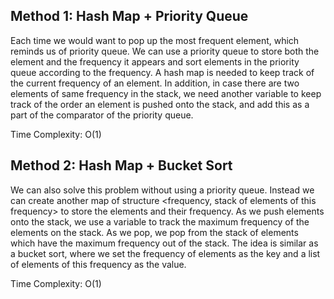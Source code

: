 ## Method 1: Hash Map + Priority Queue

Each time we would want to pop up the most frequent element, which reminds us of priority queue. We can use a priority queue to store both the element and
the frequency it appears and sort elements in the priority queue according to the frequency. A hash map is needed to keep track of the current frequency
of an element. In addition, in case there are two elements of same frequency in the stack, we need another variable to keep track of the order an element
is pushed onto the stack, and add this as a part of the comparator of the priority queue.

Time Complexity: O(1)

## Method 2: Hash Map + Bucket Sort

We can also solve this problem without using a priority queue. Instead we can create another map of structure <frequency, stack of elements of this frequency> 
to store the elements and their frequency. As we push elements onto the stack, we use a variable to track the maximum frequency of the elements on the stack.
As we pop, we pop from the stack of elements which have the maximum frequency out of the stack. The idea is similar as a bucket sort, where we set the frequency
of elements as the key and a list of elements of this frequency as the value.

Time Complexity: O(1)
